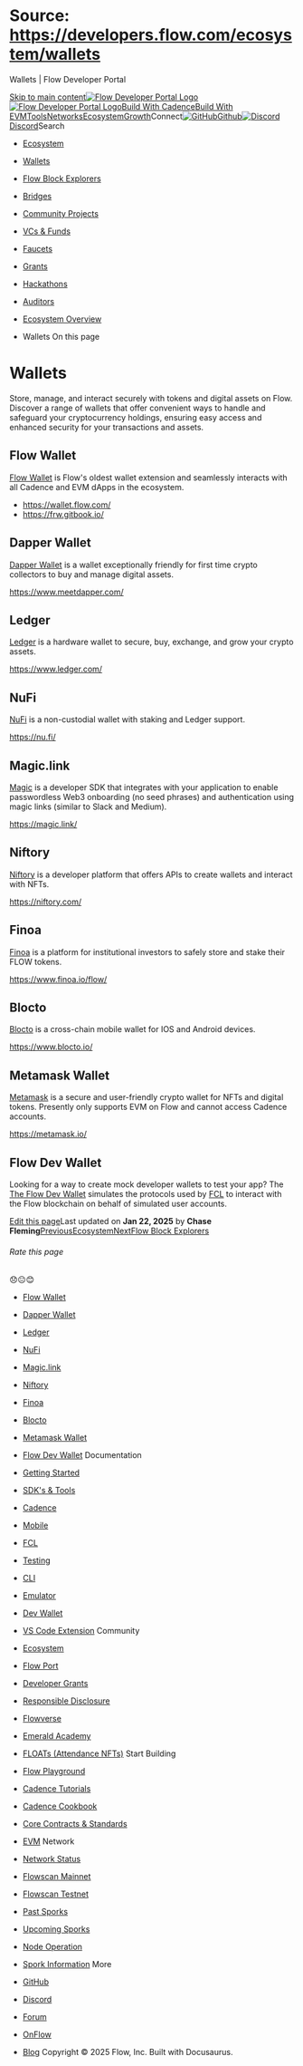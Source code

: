 # Source: https://developers.flow.com/ecosystem/wallets




Wallets | Flow Developer Portal





[Skip to main content](#__docusaurus_skipToContent_fallback)[![Flow Developer Portal Logo](/img/flow-docs-logo-dark.png)![Flow Developer Portal Logo](/img/flow-docs-logo-light.png)](/)[Build With Cadence](/build/flow)[Build With EVM](/evm/about)[Tools](/tools/flow-cli)[Networks](/networks/flow-networks)[Ecosystem](/ecosystem)[Growth](/growth)Connect[![GitHub]()Github](https://github.com/onflow)[![Discord]()Discord](https://discord.gg/flow)Search

* [Ecosystem](/ecosystem)
* [Wallets](/ecosystem/wallets)
* [Flow Block Explorers](/ecosystem/block-explorers)
* [Bridges](/ecosystem/bridges)
* [Community Projects](/ecosystem/projects)
* [VCs & Funds](/ecosystem/vcs-and-funds)
* [Faucets](/ecosystem/faucets)
* [Grants](/ecosystem/grants)
* [Hackathons](/ecosystem/hackathons)
* [Auditors](/ecosystem/auditors)
* [Ecosystem Overview](/ecosystem/overview)


* Wallets
On this page
# Wallets

Store, manage, and interact securely with tokens and digital assets on Flow. Discover a range of wallets that offer convenient ways to handle and safeguard your cryptocurrency holdings, ensuring easy access and enhanced security for your transactions and assets.

## Flow Wallet[​](#flow-wallet "Direct link to Flow Wallet")

[Flow Wallet](https://wallet.flow.com/) is Flow's oldest wallet extension and seamlessly interacts with all Cadence and EVM dApps in the ecosystem.

* <https://wallet.flow.com/>
* <https://frw.gitbook.io/>

## Dapper Wallet[​](#dapper-wallet "Direct link to Dapper Wallet")

[Dapper Wallet](https://www.meetdapper.com/) is a wallet exceptionally friendly for first time crypto collectors to buy and manage digital assets.

<https://www.meetdapper.com/>

## Ledger[​](#ledger "Direct link to Ledger")

[Ledger](https://www.ledger.com/) is a hardware wallet to secure, buy, exchange, and grow your crypto assets.

<https://www.ledger.com/>

## NuFi[​](#nufi "Direct link to NuFi")

[NuFi](https://nu.fi/) is a non-custodial wallet with staking and Ledger support.

<https://nu.fi/>

## Magic.link[​](#magiclink "Direct link to Magic.link")

[Magic](https://magic.link/) is a developer SDK that integrates with your application to enable passwordless Web3 onboarding (no seed phrases) and authentication using magic links (similar to Slack and Medium).

<https://magic.link/>

## Niftory[​](#niftory "Direct link to Niftory")

[Niftory](https://niftory.com/) is a developer platform that offers APIs to create wallets and interact with NFTs.

<https://niftory.com/>

## Finoa[​](#finoa "Direct link to Finoa")

[Finoa](https://www.finoa.io/) is a platform for institutional investors to safely store and stake their FLOW tokens.

<https://www.finoa.io/flow/>

## Blocto[​](#blocto "Direct link to Blocto")

[Blocto](https://www.blocto.io/) is a cross-chain mobile wallet for IOS and Android devices.

<https://www.blocto.io/>

## Metamask Wallet[​](#metamask-wallet "Direct link to Metamask Wallet")

[Metamask](https://metamask.io/) is a secure and user-friendly crypto wallet for NFTs and digital tokens. Presently only supports EVM on Flow and cannot access Cadence accounts.

<https://metamask.io/>

## Flow Dev Wallet[​](#flow-dev-wallet "Direct link to Flow Dev Wallet")

Looking for a way to create mock developer wallets to test your app? The [The Flow Dev Wallet](/tools/flow-dev-wallet) simulates the protocols used by [FCL](/tools/clients/fcl-js) to interact with the Flow blockchain on behalf of simulated user accounts.

[Edit this page](https://github.com/onflow/docs/tree/main/docs/ecosystem/wallets.md)Last updated on **Jan 22, 2025** by **Chase Fleming**[PreviousEcosystem](/ecosystem)[NextFlow Block Explorers](/ecosystem/block-explorers)
###### Rate this page

😞😐😊

* [Flow Wallet](#flow-wallet)
* [Dapper Wallet](#dapper-wallet)
* [Ledger](#ledger)
* [NuFi](#nufi)
* [Magic.link](#magiclink)
* [Niftory](#niftory)
* [Finoa](#finoa)
* [Blocto](#blocto)
* [Metamask Wallet](#metamask-wallet)
* [Flow Dev Wallet](#flow-dev-wallet)
Documentation

* [Getting Started](/build/getting-started/contract-interaction)
* [SDK's & Tools](/tools)
* [Cadence](https://cadence-lang.org/docs/)
* [Mobile](/build/guides/mobile/overview)
* [FCL](/tools/clients/fcl-js)
* [Testing](/build/smart-contracts/testing)
* [CLI](/tools/flow-cli)
* [Emulator](/tools/emulator)
* [Dev Wallet](https://github.com/onflow/fcl-dev-wallet)
* [VS Code Extension](/tools/vscode-extension)
Community

* [Ecosystem](/ecosystem)
* [Flow Port](https://port.onflow.org/)
* [Developer Grants](https://github.com/onflow/developer-grants)
* [Responsible Disclosure](https://flow.com/flow-responsible-disclosure)
* [Flowverse](https://www.flowverse.co/)
* [Emerald Academy](https://academy.ecdao.org/)
* [FLOATs (Attendance NFTs)](https://floats.city/)
Start Building

* [Flow Playground](https://play.flow.com/)
* [Cadence Tutorials](https://cadence-lang.org/docs/tutorial/first-steps)
* [Cadence Cookbook](https://open-cadence.onflow.org)
* [Core Contracts & Standards](/build/core-contracts)
* [EVM](/evm/about)
Network

* [Network Status](https://status.onflow.org/)
* [Flowscan Mainnet](https://flowdscan.io/)
* [Flowscan Testnet](https://testnet.flowscan.io/)
* [Past Sporks](/networks/node-ops/node-operation/past-sporks)
* [Upcoming Sporks](/networks/node-ops/node-operation/upcoming-sporks)
* [Node Operation](/networks/node-ops)
* [Spork Information](/networks/node-ops/node-operation/spork)
More

* [GitHub](https://github.com/onflow)
* [Discord](https://discord.gg/flow)
* [Forum](https://forum.onflow.org/)
* [OnFlow](https://onflow.org/)
* [Blog](https://flow.com/blog)
Copyright © 2025 Flow, Inc. Built with Docusaurus.

